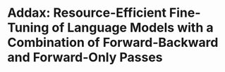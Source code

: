 # Addax:  Resource-Efficient Fine-Tuning of Language Models with a Combination of Forward-Backward and Forward-Only Passes
